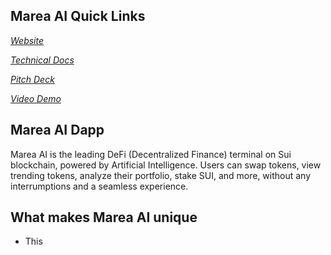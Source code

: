 ## Marea AI Quick Links

[*Website*](https://mareaai.vercel.app/)

[*Technical Docs*](https://flow-hackaton.gitbook.io/flowbetpalace/)

[*Pitch Deck*](https://drive.google.com/file/d/1kGT_JfiBvWPh1m3iQOGMPaqLoPFuQsxv/view?usp=sharing)

[*Video Demo*](https://youtu.be/TcMV0nDdQhs)

## Marea AI Dapp
Marea AI is the leading DeFi (Decentralized Finance) terminal on Sui blockchain, powered by Artificial Intelligence. Users can swap tokens, view trending tokens, analyze their portfolio, stake SUI, and more, without any interrumptions and a seamless experience.

## What makes Marea AI unique
* This
